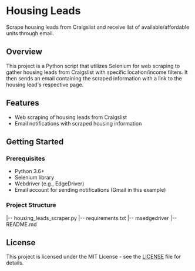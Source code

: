 # Housing Leads

Scrape housing leads from Craigslist and receive list of available/affordable units through email. 

## Overview

This project is a Python script that utilizes Selenium for web scraping to gather housing leads from Craigslist with specific location/income filters. It then sends an email containing the scraped information with a link to the housing lead's respective page.

## Features

- Web scraping of housing leads from Craigslist
- Email notifications with scraped housing information

## Getting Started

### Prerequisites

- Python 3.6+
- Selenium library
- Webdriver (e.g., EdgeDriver)
- Email account for sending notifications (Gmail in this example)

### Project Structure

|-- housing_leads_scraper.py
|-- requirements.txt
|-- msedgedriver
|-- README.md

## License

This project is licensed under the MIT License - see the [LICENSE](LICENSE.txt) file for details.

